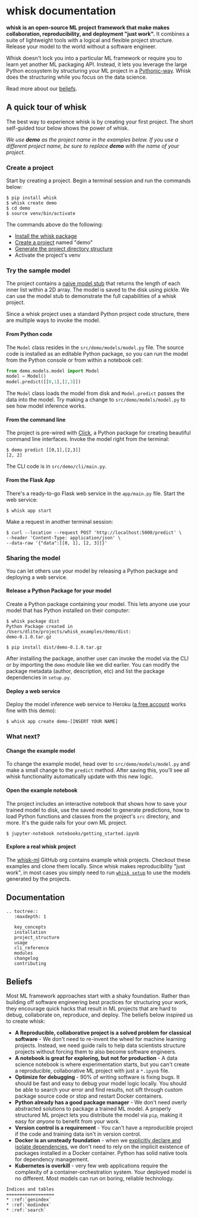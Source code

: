# whisk documentation

__whisk is an open-source ML project framework that make makes collaboration, reproducibility, and deployment "just work".__ It combines a suite of lightweight tools with a logical and flexible project structure. Release your model to the world without a software engineer.

Whisk doesn't lock you into a particular ML framework or require you to learn yet another ML packaging API. Instead, it lets you leverage the large Python ecosystem by structuring your ML project in a [Pythonic-way](
https://docs.python-guide.org/writing/structure/). Whisk does the structuring while you focus on the data science.

Read more about our [beliefs](#beliefs).

## A quick tour of whisk

The best way to experience whisk is by creating your first project. The short self-guided tour below shows the power of whisk.

_We use __demo__ as the project name in the examples below. If you use a different project name, be sure to replace __demo__ with the name of your project._

### Create a project

Start by creating a project. Begin a terminal session and run the commands below:

```
$ pip install whisk
$ whisk create demo
$ cd demo
$ source venv/bin/activate
```

The commands above do the following:

* [Install the whisk package](installation.html)
* [Create a project](cli_reference.html#whisk-create) named "demo"
* [Generate the project directory structure](project_structure.html)
* Activate the project's venv

### Try the sample model

The project contains a [naive model stub](autoapi/whisk/model_stub/index.html) that returns the length of each inner list within a 2D array. The model is saved to the disk using pickle. We can use the model stub to demonstrate the full capabilities of a whisk project.

Since a whisk project uses a standard Python project code structure, there are multiple ways to invoke the model.

#### From Python code

The `Model` class resides in the `src/demo/models/model.py` file. The source code is installed as an editable Python package, so you can run the model from the Python console or from within a notebook cell:

```py
from demo.models.model import Model
model = Model()
model.predict([[0,1],[2,3]])
```

The `Model` class loads the model from disk and `Model.predict` passes the data into the model. Try making a change to `src/demo/models/model.py` to see how model inference works.

#### From the command line

The project is pre-wired with [Click](https://click.palletsprojects.com/en/7.x/), a Python package for creating beautiful command line interfaces. Invoke the model right from the terminal:

```
$ demo predict [[0,1],[2,3]]
[2, 2]
```

The CLI code is in `src/demo/cli/main.py`.

#### From the Flask App

There's a ready-to-go Flask web service in the `app/main.py` file. Start the web service:

```
$ whisk app start
```

Make a request in another terminal session:

```
$ curl --location --request POST 'http://localhost:5000/predict' \
--header 'Content-Type: application/json' \
--data-raw '{"data":[[0, 1], [2, 3]]}'
```

### Sharing the model

You can let others use your model by releasing a Python package and deploying a web service.

#### Release a Python Package for your model

Create a Python package containing your model. This lets anyone use your model that has Python installed on their computer:

```
$ whisk package dist
Python Package created in /Users/dlite/projects/whisk_examples/demo/dist:
demo-0.1.0.tar.gz

$ pip install dist/demo-0.1.0.tar.gz
```

After installing the package, another user can invoke the model via the CLI or by importing the `demo` module like we did earlier. You can modify the package metadata (author, description, etc) and list the package dependencies in `setup.py`.

#### Deploy a web service

Deploy the model inference web service to Heroku ([a free account](https://signup.heroku.com/) works fine with this demo):

```
$ whisk app create demo-[INSERT YOUR NAME]
```

### What next?

#### Change the example model

To change the example model, head over to `src/demo/models/model.py` and make a small change to the `predict` method. After saving this, you'll see all whisk functionality automatically update with this new logic.

#### Open the example notebook


The project includes an interactive notebook that shows how to save your trained model to disk, use the saved model to generate predictions, how to load Python functions and classes from the project's `src` directory, and more. It's the guide rails for your own ML project.

```
$ jupyter-notebook notebooks/getting_started.ipynb
```

#### Explore a real whisk project

The [whisk-ml](https://github.com/whisk-ml) GitHub org contains example whisk projects. Checkout these examples and clone them locally. Since whisk makes reproducibility "just work", in most cases you simply need to run [`whisk setup`](cli_reference.html#whisk-setup) to use the models generated by the projects.

## Documentation

```eval_rst
.. toctree::
   :maxdepth: 1

   key_concepts
   installation
   project_structure
   usage
   cli_reference
   modules
   changelog
   contributing
```

## Beliefs

Most ML framework approaches start with a shaky foundation. Rather than building off software engineering best practices for structuring your work, they encourage quick hacks that result in ML projects that are hard to debug, collaborate on, reproduce, and deploy. The beliefs below inspired us to create whisk:

* **A Reproducible, collaborative project is a solved problem for classical software** - We don't need to re-invent the wheel for machine learning projects. Instead, we need guide rails to help data scientists structure projects without forcing them to also become software engineers.
* **A notebook is great for exploring, but not for production** - A data science notebook is where experimentation starts, but you can't create a reproducible, collaborative ML project with just a `*.ipynb` file.
* **Optimize for debugging** - 90% of writing software is fixing bugs. It should be fast and easy to debug your model logic locally. You should be able to search your error and find results, not sift through custom package source code or stop and restart Docker containers.
* **Python already has a good package manager** - We don't need overly abstracted solutions to package a trained ML model. A properly structured ML project lets you distribute the model via `pip`, making it easy for _anyone_ to benefit from your work.
* **Version control is a requirement** - You can't have a reproducible project if the code and training data isn't in version control.
* **Docker is an unsteady foundation** - when we [explicitly declare and isolate dependencies](https://12factor.net/dependencies), we don't need to rely on the implicit existence of packages installed in a Docker container. Python has solid native tools for dependency management.
* **Kubernetes is overkill** - very few web applications require the complexity of a container-orchestration system. Your deployed model is no different. Most models can run on boring, reliable technology.

```eval_rst
Indices and tables
==================
* :ref:`genindex`
* :ref:`modindex`
* :ref:`search`
```
